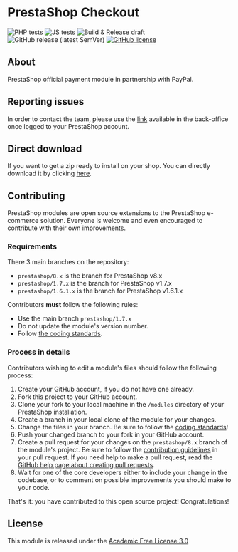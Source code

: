 # PrestaShop Checkout

![PHP tests](https://github.com/PrestaShopCorp/ps_checkout/workflows/PHP%20tests/badge.svg)
![JS tests](https://github.com/PrestaShopCorp/ps_checkout/workflows/JS%20tests/badge.svg)
![Build & Release draft](https://github.com/PrestaShopCorp/ps_checkout/workflows/Build%20&%20Release%20draft/badge.svg)
![GitHub release (latest SemVer)](https://img.shields.io/github/v/release/prestashopcorp/ps_checkout)
[![GitHub license](https://img.shields.io/github/license/PrestaShopCorp/ps_checkout)](https://github.com/PrestaShopCorp/ps_checkout/LICENSE.md)

## About

PrestaShop official payment module in partnership with PayPal.

## Reporting issues

In order to contact the team, please use the [link][contact-us] available in the
back-office once logged to your PrestaShop account.

## Direct download

If you want to get a zip ready to install on your shop. You can directly download it by clicking [here][direct-download].

## Contributing

PrestaShop modules are open source extensions to the PrestaShop e-commerce solution. Everyone is welcome and even encouraged to contribute with their own improvements.

### Requirements

There 3 main branches on the repository:
- `prestashop/8.x` is the branch for PrestaShop v8.x
- `prestashop/1.7.x` is the branch for PrestaShop v1.7.x
- `prestashop/1.6.1.x` is the branch for PrestaShop v1.6.1.x

Contributors **must** follow the following rules:

* Use the main branch `prestashop/1.7.x`
* Do not update the module's version number.
* Follow [the coding standards][1].

### Process in details

Contributors wishing to edit a module's files should follow the following process:

1. Create your GitHub account, if you do not have one already.
2. Fork this project to your GitHub account.
3. Clone your fork to your local machine in the `/modules` directory of your PrestaShop installation.
4. Create a branch in your local clone of the module for your changes.
5. Change the files in your branch. Be sure to follow the [coding standards][1]!
6. Push your changed branch to your fork in your GitHub account.
7. Create a pull request for your changes on the `prestashop/8.x` branch of the module's project. Be sure to follow the [contribution guidelines][2] in your pull request. If you need help to make a pull request, read the [GitHub help page about creating pull requests][3].
8. Wait for one of the core developers either to include your change in the codebase, or to comment on possible improvements you should make to your code.

That's it: you have contributed to this open source project! Congratulations!

## License

This module is released under the [Academic Free License 3.0][AFL-3.0]

[contact-us]: https://help-center.prestashop.com/contact?psx=ps_checkout
[direct-download]: https://github.com/PrestaShopCorp/ps_checkout/releases
[1]: https://devdocs.prestashop.com/1.7/development/coding-standards/
[2]: https://devdocs.prestashop.com/1.7/contribute/contribution-guidelines/
[3]: https://help.github.com/articles/using-pull-requests
[AFL-3.0]: https://opensource.org/licenses/AFL-3.0
